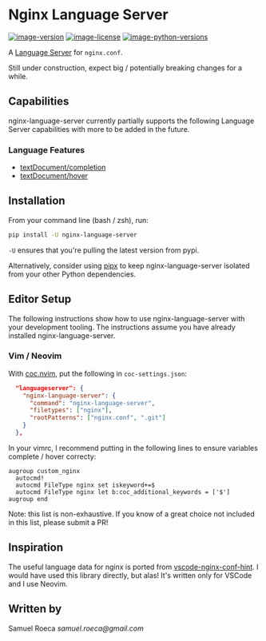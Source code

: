 # Nginx Language Server

[![image-version](https://img.shields.io/pypi/v/nginx-language-server.svg)](https://python.org/pypi/nginx-language-server)
[![image-license](https://img.shields.io/pypi/l/nginx-language-server.svg)](https://python.org/pypi/nginx-language-server)
[![image-python-versions](https://img.shields.io/pypi/pyversions/nginx-language-server.svg)](https://python.org/pypi/nginx-language-server)

A [Language Server](https://microsoft.github.io/language-server-protocol/) for `nginx.conf`.

Still under construction, expect big / potentially breaking changes for a while.

## Capabilities

nginx-language-server currently partially supports the following Language Server capabilities with more to be added in the future.

### Language Features

- [textDocument/completion](https://microsoft.github.io/language-server-protocol/specifications/specification-current/#textDocument_completion)
- [textDocument/hover](https://microsoft.github.io/language-server-protocol/specifications/specification-current/#textDocument_hover)

## Installation

From your command line (bash / zsh), run:

```bash
pip install -U nginx-language-server
```

`-U` ensures that you're pulling the latest version from pypi.

Alternatively, consider using [pipx](https://github.com/pipxproject/pipx) to keep nginx-language-server isolated from your other Python dependencies.

## Editor Setup

The following instructions show how to use nginx-language-server with your development tooling. The instructions assume you have already installed nginx-language-server.

### Vim / Neovim

With [coc.nvim](https://github.com/neoclide/coc.nvim), put the following in `coc-settings.json`:

```json
  "languageserver": {
    "nginx-language-server": {
      "command": "nginx-language-server",
      "filetypes": ["nginx"],
      "rootPatterns": ["nginx.conf", ".git"]
    }
  },
```

In your vimrc, I recommend putting in the following lines to ensure variables complete / hover correcty:

```vim
augroup custom_nginx
  autocmd!
  autocmd FileType nginx set iskeyword+=$
  autocmd FileType nginx let b:coc_additional_keywords = ['$']
augroup end
```

Note: this list is non-exhaustive. If you know of a great choice not included in this list, please submit a PR!

## Inspiration

The useful language data for nginx is ported from [vscode-nginx-conf-hint](https://github.com/hangxingliu/vscode-nginx-conf-hint). I would have used this library directly, but alas! It's written only for VSCode and I use Neovim.

## Written by

Samuel Roeca _samuel.roeca@gmail.com_
